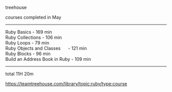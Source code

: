 treehouse

courses completed in May  
_______________________________________   

Ruby Basics                   - 169 min   
Ruby Collections              - 106 min   
Ruby Loops                    -  79 min   
Ruby Objects and Classes      - 121 min   
Ruby Blocks                   -  96 min   
Build an Address Book in Ruby - 109 min   
_______________________________________   

total 11H 20m   

https://teamtreehouse.com/library/topic:ruby/type:course
